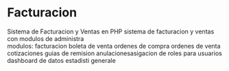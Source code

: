 # Facturacion
Sistema de Facturacion y Ventas  en PHP
sistema de facturacion y ventas con modulos de administra  
modulos:
facturacion
boleta de venta
ordenes de compra
ordenes de venta
cotizaciones
guias de remision
anulacionesasigacion de roles para usuarios
dashboard  de datos estadisti generale
